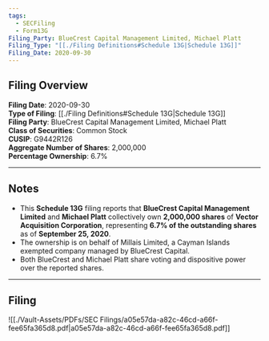 ```yaml
---
tags:
  - SECFiling
  - Form13G
Filing_Party: BlueCrest Capital Management Limited, Michael Platt
Filing_Type: "[[./Filing Definitions#Schedule 13G|Schedule 13G]]"
Filing_Date: 2020-09-30
---
```


## Filing Overview

**Filing Date**: 2020-09-30  
**Type of Filing**: [[./Filing Definitions#Schedule 13G|Schedule 13G]]  
**Filing Party**: BlueCrest Capital Management Limited, Michael Platt  
**Class of Securities**: Common Stock  
**CUSIP**: G9442R126  
**Aggregate Number of Shares**: 2,000,000  
**Percentage Ownership**: 6.7%  

---

## Notes

- This **Schedule 13G** filing reports that **BlueCrest Capital Management Limited** and **Michael Platt** collectively own **2,000,000 shares** of **Vector Acquisition Corporation**, representing **6.7% of the outstanding shares** as of **September 25, 2020**.
- The ownership is on behalf of Millais Limited, a Cayman Islands exempted company managed by BlueCrest Capital.
- Both BlueCrest and Michael Platt share voting and dispositive power over the reported shares.

---

## Filing

![[./Vault-Assets/PDFs/SEC Filings/a05e57da-a82c-46cd-a66f-fee65fa365d8.pdf|a05e57da-a82c-46cd-a66f-fee65fa365d8.pdf]]
